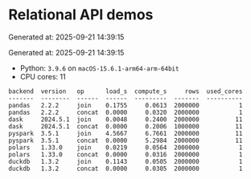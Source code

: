 # Relational API demos

Generated at: 2025-09-21 14:39:15

Generated at: 2025-09-21 14:39:15
- Python: `3.9.6` on `macOS-15.6.1-arm64-arm-64bit`
- CPU cores: 11

```text
backend  version   op      load_s  compute_s     rows  used_cores
-------  --------  ------  ------  ---------  -------  ----------
pandas   2.2.2     join    0.1755     0.0613  2000000           1
pandas   2.2.2     concat  0.0000     0.0320  2000000           1
dask     2024.5.1  join    0.0048     0.2400  2000000          11
dask     2024.5.1  concat  0.0000     0.2006  1000000          11
pyspark  3.5.1     join    4.5667     6.7661  2000000          11
pyspark  3.5.1     concat  0.0000     5.2984  2000000          11
polars   1.33.0    join    0.0219     0.0564  2000000           1
polars   1.33.0    concat  0.0000     0.0316  2000000           1
duckdb   1.3.2     join    0.1143     0.0505  2000000           1
duckdb   1.3.2     concat  0.0000     0.0305  2000000           1
```
